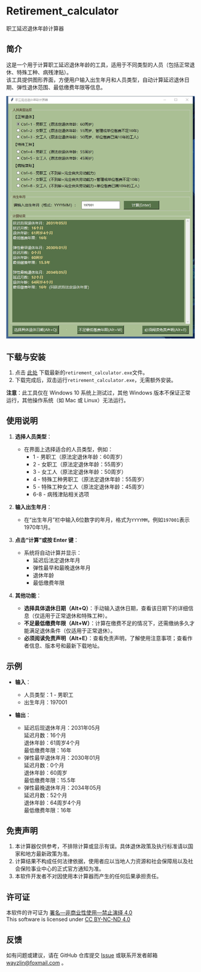 # Retirement_calculator
职工延迟退休年龄计算器

## 简介
这是一个用于计算职工延迟退休年龄的工具，适用于不同类型的人员（包括正常退休、特殊工种、病残津贴）。  
该工具提供图形界面，方便用户输入出生年月和人员类型，自动计算延迟退休日期、弹性退休范围、最低缴费年限等信息。  
  
![预览界面](https://github.com/wayzlin/Retirement_calculator/blob/images/%E9%A2%84%E8%A7%88%E7%95%8C%E9%9D%A201.png)

## 下载与安装
1. 点击 [此处](https://github.com/wayzlin/Retirement_calculator/releases) 下载最新的`retirement_calculator.exe`文件。
2. 下载完成后，双击运行`retirement_calculator.exe`，无需额外安装。

**注意**：此工具仅在 Windows 10 系统上测试过，其他 Windows 版本不保证正常运行，其他操作系统（如 Mac 或 Linux）无法运行。

## 使用说明
1. **选择人员类型**：
   - 在界面上选择适合的人员类型，例如：
     - 1 - 男职工（原法定退休年龄：60周岁）
     - 2 - 女职工（原法定退休年龄：55周岁）
     - 3 - 女工人（原法定退休年龄：50周岁）
     - 4 - 特殊工种男职工（原法定退休年龄：55周岁）
     - 5 - 特殊工种女工人（原法定退休年龄：45周岁）
     - 6-8 - 病残津贴相关选项

2. **输入出生年月**：
   - 在“出生年月”栏中输入6位数字的年月，格式为`YYYYMM`，例如`197001`表示1970年1月。

3. **点击“计算”或按 Enter 键**：
   - 系统将自动计算并显示：
     - 延迟后法定退休年月
     - 弹性最早和最晚退休年月
     - 退休年龄
     - 最低缴费年限

4. **其他功能**：
   - **选择具体退休日期（Alt+Q）**：手动输入退休日期，查看该日期下的详细信息（仅适用于正常退休和特殊工种）。
   - **不足最低缴费年限（Alt+W）**：计算在缴费不足的情况下，还需缴纳多久才能满足退休条件（仅适用于正常退休）。
   - **必须阅读免责声明（Alt+E）**：查看免责声明，了解使用注意事项；查看作者信息、版本号和最新下载地址。

## 示例
- **输入**：
  - 人员类型：1 - 男职工
  - 出生年月：197001

- **输出**：
  - 延迟后现退休年月：2031年05月  
    延迟月数：16个月  
    退休年龄：61周岁4个月  
    最低缴费年限：16年
  - 弹性最早退休年月：2030年01月  
    延迟月数：0个月  
    退休年龄：60周岁  
    最低缴费年限：15.5年
  - 弹性最晚退休年月：2034年05月  
    延迟月数：52个月  
    退休年龄：64周岁4个月  
    最低缴费年限：16年

## 免责声明
1. 本计算器仅供参考，不排除计算或显示有误。具体退休政策及执行标准请以国家和地方最新政策为准。
2. 计算结果不构成任何法律依据，使用者应以当地人力资源和社会保障局以及社会保险事业中心的正式官方通知为准。
3. 本软件开发者不对因使用本计算器而产生的任何后果承担责任。

## 许可证
本软件的许可证为 [署名—非商业性使用—禁止演绎 4.0](https://creativecommons.org/licenses/by-nc-nd/4.0/deed.zh-hans)  
This software is licensed under [CC BY-NC-ND 4.0](https://creativecommons.org/licenses/by-nc-nd/4.0/)

## 反馈
如有问题或建议，请在 GitHub 仓库提交 [Issue](https://github.com/wayzlin/Retirement_calculator/issues) 或联系开发者邮箱 <wayzlin@foxmail.com> 。
